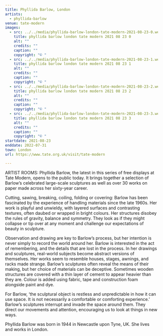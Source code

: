```yaml
---
title: Phyllida Barlow, London
artists:
  - phyllida-barlow
venue: tate-modern
images:
  - src: ../../media/phyllida-barlow-london-tate-modern-2021-08-23-0.webp
    title: phyllida barlow london tate modern 2021 08 23 0
    alt: ""
    credits: ""
    caption: ""
    copyright: "© "
  - src: ../../media/phyllida-barlow-london-tate-modern-2021-08-23-1.webp
    title: phyllida barlow london tate modern 2021 08 23 1
    alt: ""
    credits: ""
    caption: ""
    copyright: "© "
  - src: ../../media/phyllida-barlow-london-tate-modern-2021-08-23-2.webp
    title: phyllida barlow london tate modern 2021 08 23 2
    alt: ""
    credits: ""
    caption: ""
    copyright: "© "
  - src: ../../media/phyllida-barlow-london-tate-modern-2021-08-23-3.webp
    title: phyllida barlow london tate modern 2021 08 23 3
    alt: ""
    credits: ""
    caption: ""
    copyright: "© "
startdate: 2021-08-23
enddate: 2022-07-31
town: London
url: https://www.tate.org.uk/visit/tate-modern

---
```


ARTIST ROOMS: Phyllida Barlow, the latest in this series of free displays at Tate Modern, opens to the public today. It brings together a selection of Barlow’s celebrated large-scale sculptures as well as over 30 works on paper made across her sixty-year career.

Cutting, sawing, breaking, coiling, folding or covering: Barlow has been fascinated by the experience of handling materials since the late 1960s. Her work is playful and unwieldy, with layered surfaces and contrasting textures, often daubed or wrapped in bright colours. Her structures disobey the rules of gravity, balance and symmetry. They look as if they might collapse or tip over at any moment and challenge our expectations of beauty in sculpture.

Observation and drawing are key to Barlow’s process, but her intention is never simply to record the world around her. Barlow is interested in the act of remembering, and the details that are lost in the process. In her drawings and sculptures, real-world subjects become abstract versions of themselves. Her works seem to resemble houses, stages, awnings, and racks made strange. Barlow’s sculptures often reveal the means of their making, but her choice of materials can be deceptive. Sometimes wooden structures are covered with a thin layer of cement to appear heavier than they are. Colour is added using fabric, tape and construction foam alongside paint and dye.

For Barlow, ‘the sculptural object is restless and unpredictable in how it can use space. It is not necessarily a comfortable or comforting experience.’ Barlow’s sculptures interrupt and invade the space around them. They direct our movements and attention, encouraging us to look at things in new ways.

Phyllida Barlow was born in 1944 in Newcastle upon Tyne, UK. She lives and works in London.